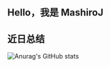 ## Hello，我是 MashiroJ

## 近日总结

![Anurag's GitHub stats](https://github-readme-stats.vercel.app/api?username=MashiroJ&theme=dark&show_icons=true)
